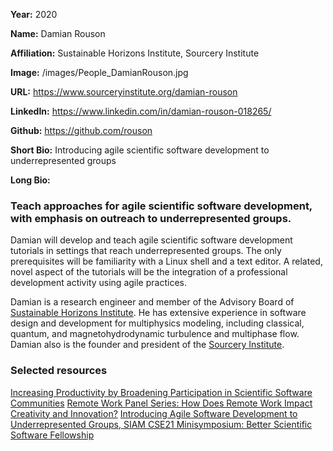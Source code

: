 **Year:** 2020

**Name:** Damian Rouson

**Affiliation:** Sustainable Horizons Institute, Sourcery Institute

**Image:** /images/People_DamianRouson.jpg

**URL:** https://www.sourceryinstitute.org/damian-rouson

**LinkedIn:** https://www.linkedin.com/in/damian-rouson-018265/

**Github:** https://github.com/rouson

**Short Bio:** Introducing agile scientific software development to underrepresented groups

**Long Bio:** 
### Teach approaches for agile scientific software development, with emphasis on outreach to underrepresented groups.
Damian will develop and teach agile scientific software development tutorials in settings that reach underrepresented groups.  The only prerequisites will be familiarity with a Linux shell and a text editor. A related, novel aspect of the tutorials will be the integration of a professional development activity using agile practices. 

Damian is a research engineer and member of the Advisory Board of [Sustainable Horizons Institute](http://shinstitute.org). He has extensive experience in software design and development for multiphysics modeling, including classical, quantum, and magnetohydrodynamic turbulence and multiphase flow. Damian also is the founder and president of the [Sourcery Institute](http://www.sourceryinstitute.org).

### Selected resources

<a href="https://bssw.io/blog_posts/increasing-productivity-by-broadening-participation-in-scientific-software-communities" class="link-row">Increasing Productivity by Broadening Participation in Scientific Software Communities</a>
<a href="https://ideas-productivity.org/events/strategies-for-working-remotely-panels/#panel008" class="link-row">Remote Work Panel Series:  How Does Remote Work Impact Creativity and Innovation?</a>
<a href="https://figshare.com/collections/SIAM_CSE21_Minisymposium_Better_Scientific_Software_Fellowship/5321426" class="link-row">Introducing Agile Software Development to Underrepresented Groups, SIAM CSE21 Minisymposium: Better Scientific Software Fellowship</a>
